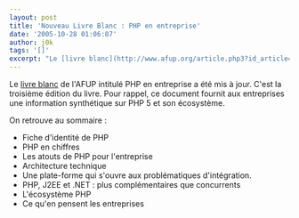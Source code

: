 ```yaml
---
layout: post
title: 'Nouveau Livre Blanc : PHP en entreprise'
date: '2005-10-28 01:06:07'
author: j0k
tags: '[]'
excerpt: "Le [livre blanc](http://www.afup.org/article.php3?id_article=264) de l'AFUP intitulé PHP en entreprise a été mis à jour.   C'est la troisième édition du livre. Pour rappel, ce document fournit aux entreprises une information synthétique sur PHP 5 et son écosystème."
---
```


Le [livre blanc](http://www.afup.org/article.php3?id_article=264) de l'AFUP intitulé PHP en entreprise a été mis à jour.   C'est la troisième édition du livre. Pour rappel, ce document fournit aux entreprises une information synthétique sur PHP 5 et son écosystème.

On retrouve au sommaire :
*  Fiche d'identité de PHP
*  PHP en chiffres
*  Les atouts de PHP pour l'entreprise
*  Architecture technique
*  Une plate-forme qui s'ouvre aux problématiques d'intégration.
*  PHP, J2EE et .NET : plus complémentaires que concurrents
*  L'écosystème PHP
*  Ce qu'en pensent les entreprises
